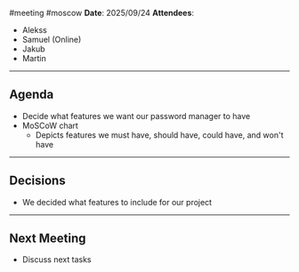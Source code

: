 #meeting #moscow
**Date**: 2025/09/24
**Attendees**:
- Alekss
- Samuel (Online)
- Jakub
- Martin
--- 
## Agenda
- Decide what features we want our password manager to have
- MoSCoW chart
	- Depicts features we must have, should have, could have, and won't have
--- 
## Decisions
- We decided what features to include for our project
---
## Next Meeting
- Discuss next tasks